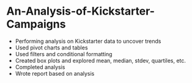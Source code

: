 # An-Analysis-of-Kickstarter-Campaigns

- Performing analysis on Kickstarter data to uncover trends
- Used pivot charts and tables
- Used filters and conditional formatting
- Created box plots and explored mean, median, stdev, quartiles, etc.
- Completed analysis
- Wrote report based on analysis
